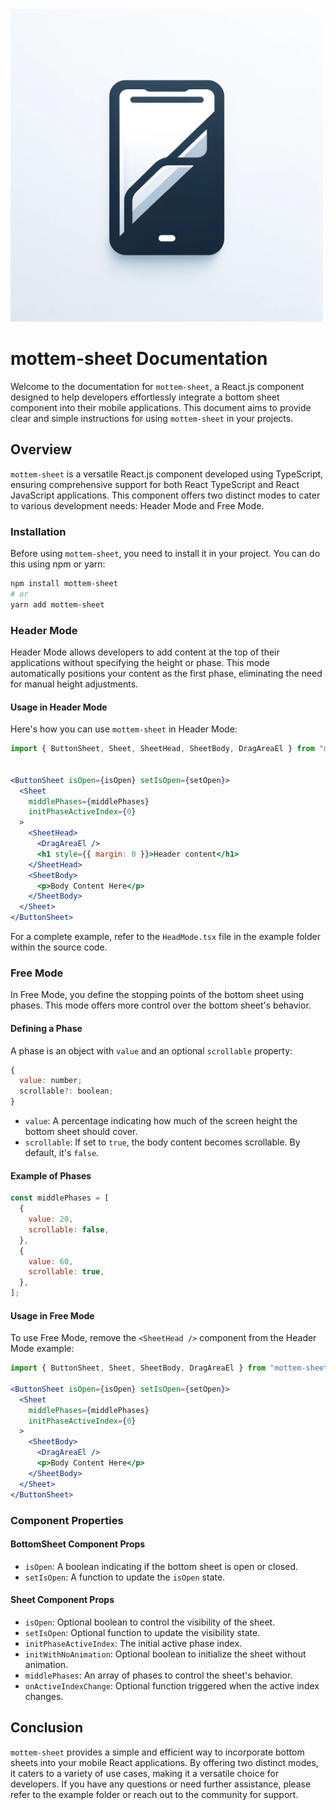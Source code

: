 <img alt="logo" src="./src/assets/logo.webp" width="500px">

# mottem-sheet Documentation

Welcome to the documentation for `mottem-sheet`, a React.js component designed to help developers effortlessly integrate a bottom sheet component into their mobile applications. This document aims to provide clear and simple instructions for using `mottem-sheet` in your projects.

## Overview

`mottem-sheet` is a versatile React.js component developed using TypeScript, ensuring comprehensive support for both React TypeScript and React JavaScript applications. This component offers two distinct modes to cater to various development needs: Header Mode and Free Mode.

### Installation

Before using `mottem-sheet`, you need to install it in your project. You can do this using npm or yarn:

```bash
npm install mottem-sheet
# or
yarn add mottem-sheet
```

### Header Mode

Header Mode allows developers to add content at the top of their applications without specifying the height or phase. This mode automatically positions your content as the first phase, eliminating the need for manual height adjustments.

#### Usage in Header Mode

Here's how you can use `mottem-sheet` in Header Mode:

```jsx
import { ButtonSheet, Sheet, SheetHead, SheetBody, DragAreaEl } from "mottem-sheet";


<ButtonSheet isOpen={isOpen} setIsOpen={setOpen}>
  <Sheet
    middlePhases={middlePhases}
    initPhaseActiveIndex={0}
  >
    <SheetHead>
      <DragAreaEl />
      <h1 style={{ margin: 0 }}>Header content</h1>
    </SheetHead>
    <SheetBody>
      <p>Body Content Here</p>
    </SheetBody>
  </Sheet>
</ButtonSheet>
```

For a complete example, refer to the `HeadMode.tsx` file in the example folder within the source code.

### Free Mode

In Free Mode, you define the stopping points of the bottom sheet using phases. This mode offers more control over the bottom sheet's behavior.

#### Defining a Phase

A phase is an object with `value` and an optional `scrollable` property:

```js
{
  value: number;
  scrollable?: boolean;
}
```

- `value`: A percentage indicating how much of the screen height the bottom sheet should cover.
- `scrollable`: If set to `true`, the body content becomes scrollable. By default, it's `false`.

#### Example of Phases

```js
const middlePhases = [
  {
    value: 20,
    scrollable: false,
  },
  {
    value: 60,
    scrollable: true,
  },
];
```

#### Usage in Free Mode

To use Free Mode, remove the `<SheetHead />` component from the Header Mode example:

```jsx
import { ButtonSheet, Sheet, SheetBody, DragAreaEl } from "mottem-sheet";

<ButtonSheet isOpen={isOpen} setIsOpen={setOpen}>
  <Sheet
    middlePhases={middlePhases}
    initPhaseActiveIndex={0}
  >
    <SheetBody>
      <DragAreaEl />
      <p>Body Content Here</p>
    </SheetBody>
  </Sheet>
</ButtonSheet>
```

### Component Properties

#### BottomSheet Component Props

- `isOpen`: A boolean indicating if the bottom sheet is open or closed.
- `setIsOpen`: A function to update the `isOpen` state.

#### Sheet Component Props

- `isOpen`: Optional boolean to control the visibility of the sheet.
- `setIsOpen`: Optional function to update the visibility state.
- `initPhaseActiveIndex`: The initial active phase index.
- `initWithNoAnimation`: Optional boolean to initialize the sheet without animation.
- `middlePhases`: An array of phases to control the sheet's behavior.
- `onActiveIndexChange`: Optional function triggered when the active index changes.

## Conclusion

`mottem-sheet` provides a simple and efficient way to incorporate bottom sheets into your mobile React applications. By offering two distinct modes, it caters to a variety of use cases, making it a versatile choice for developers. If you have any questions or need further assistance, please refer to the example folder or reach out to the community for support.
